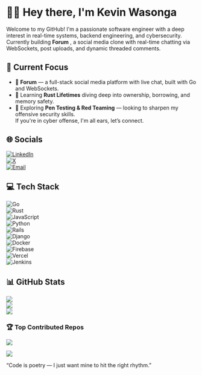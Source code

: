 # 👋🏾 Hey there, I'm Kevin Wasonga

Welcome to my GitHub! I'm a passionate software engineer with a deep interest in real-time systems, backend engineering, and cybersecurity. Currently building **Forum** , a social media clone with real-time chatting via WebSockets, post uploads, and dynamic threaded comments.



## 🚀 Current Focus

- 🔧 **Forum** — a full-stack social media platform with live chat, built with Go and WebSockets.
- 🦀 Learning **Rust Lifetimes**  diving deep into ownership, borrowing, and memory safety.
- 🔐 Exploring **Pen Testing & Red Teaming** — looking to sharpen my offensive security skills.  
  If you're in cyber offense, I'm all ears,  let’s connect.



## 🌐 Socials

[![LinkedIn](https://img.shields.io/badge/LinkedIn-%230077B5.svg?logo=linkedin&logoColor=white)](https://www.linkedin.com/in/kevin-wasonga-3a9050317/)  
[![X](https://img.shields.io/badge/X-black.svg?logo=X&logoColor=white)](https://x.com/kevol_)  
[![Email](https://img.shields.io/badge/Email-D14836?logo=gmail&logoColor=white)](mailto:kevinwasonga116@gmail.com)



## 💻 Tech Stack

![Go](https://img.shields.io/badge/go-%2300ADD8.svg?style=for-the-badge&logo=go&logoColor=white)  
![Rust](https://img.shields.io/badge/rust-%23000000.svg?style=for-the-badge&logo=rust&logoColor=white)  
![JavaScript](https://img.shields.io/badge/javascript-%23323330.svg?style=for-the-badge&logo=javascript&logoColor=%23F7DF1E)  
![Python](https://img.shields.io/badge/python-3670A0?style=for-the-badge&logo=python&logoColor=ffdd54)  
![Rails](https://img.shields.io/badge/rails-%23CC0000.svg?style=for-the-badge&logo=ruby-on-rails&logoColor=white)  
![Django](https://img.shields.io/badge/django-%23092E20.svg?style=for-the-badge&logo=django&logoColor=white)  
![Docker](https://img.shields.io/badge/docker-%230db7ed.svg?style=for-the-badge&logo=docker&logoColor=white)  
![Firebase](https://img.shields.io/badge/firebase-%23039BE5.svg?style=for-the-badge&logo=firebase)  
![Vercel](https://img.shields.io/badge/vercel-%23000000.svg?style=for-the-badge&logo=vercel&logoColor=white)  
![Jenkins](https://img.shields.io/badge/jenkins-%232C5263.svg?style=for-the-badge&logo=jenkins&logoColor=white)



## 📊 GitHub Stats

![](https://github-readme-stats.vercel.app/api?username=kevwasonga&theme=dark&hide_border=false&include_all_commits=false&count_private=false)  
![](https://nirzak-streak-stats.vercel.app/?user=kevwasonga&theme=dark&hide_border=false)  
![](https://github-readme-stats.vercel.app/api/top-langs/?username=kevwasonga&theme=dark&hide_border=false&layout=compact)



### 🏆 Top Contributed Repos

![](https://github-contributor-stats.vercel.app/api?username=kevwasonga&limit=5&theme=dark&combine_all_yearly_contributions=true)


[![](https://visitcount.itsvg.in/api?id=kevwasonga&icon=0&color=0)](https://visitcount.itsvg.in)

“Code is poetry — I just want mine to hit the right rhythm.”

<!-- Proudly created with GPRM ( https://gprm.itsvg.in ) -->

